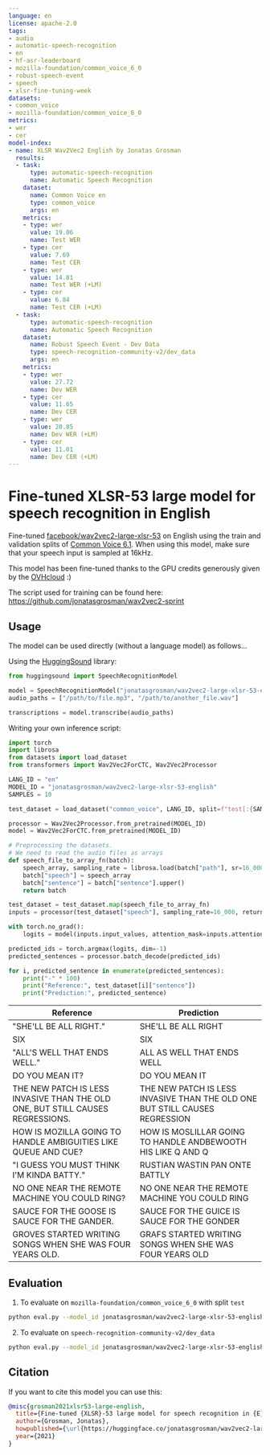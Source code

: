 ```yaml
---
language: en
license: apache-2.0
tags:
- audio
- automatic-speech-recognition
- en
- hf-asr-leaderboard
- mozilla-foundation/common_voice_6_0
- robust-speech-event
- speech
- xlsr-fine-tuning-week
datasets:
- common_voice
- mozilla-foundation/common_voice_6_0
metrics:
- wer
- cer
model-index:
- name: XLSR Wav2Vec2 English by Jonatas Grosman
  results:
  - task:
      type: automatic-speech-recognition
      name: Automatic Speech Recognition
    dataset:
      name: Common Voice en
      type: common_voice
      args: en
    metrics:
    - type: wer
      value: 19.06
      name: Test WER
    - type: cer
      value: 7.69
      name: Test CER
    - type: wer
      value: 14.81
      name: Test WER (+LM)
    - type: cer
      value: 6.84
      name: Test CER (+LM)
  - task:
      type: automatic-speech-recognition
      name: Automatic Speech Recognition
    dataset:
      name: Robust Speech Event - Dev Data
      type: speech-recognition-community-v2/dev_data
      args: en
    metrics:
    - type: wer
      value: 27.72
      name: Dev WER
    - type: cer
      value: 11.65
      name: Dev CER
    - type: wer
      value: 20.85
      name: Dev WER (+LM)
    - type: cer
      value: 11.01
      name: Dev CER (+LM)
---
```


# Fine-tuned XLSR-53 large model for speech recognition in English

Fine-tuned [facebook/wav2vec2-large-xlsr-53](https://huggingface.co/facebook/wav2vec2-large-xlsr-53) on English using the train and validation splits of [Common Voice 6.1](https://huggingface.co/datasets/common_voice).
When using this model, make sure that your speech input is sampled at 16kHz.

This model has been fine-tuned thanks to the GPU credits generously given by the [OVHcloud](https://www.ovhcloud.com/en/public-cloud/ai-training/) :)

The script used for training can be found here: https://github.com/jonatasgrosman/wav2vec2-sprint

## Usage

The model can be used directly (without a language model) as follows...

Using the [HuggingSound](https://github.com/jonatasgrosman/huggingsound) library:

```python
from huggingsound import SpeechRecognitionModel

model = SpeechRecognitionModel("jonatasgrosman/wav2vec2-large-xlsr-53-english")
audio_paths = ["/path/to/file.mp3", "/path/to/another_file.wav"]

transcriptions = model.transcribe(audio_paths)
```

Writing your own inference script:

```python
import torch
import librosa
from datasets import load_dataset
from transformers import Wav2Vec2ForCTC, Wav2Vec2Processor

LANG_ID = "en"
MODEL_ID = "jonatasgrosman/wav2vec2-large-xlsr-53-english"
SAMPLES = 10

test_dataset = load_dataset("common_voice", LANG_ID, split=f"test[:{SAMPLES}]")

processor = Wav2Vec2Processor.from_pretrained(MODEL_ID)
model = Wav2Vec2ForCTC.from_pretrained(MODEL_ID)

# Preprocessing the datasets.
# We need to read the audio files as arrays
def speech_file_to_array_fn(batch):
    speech_array, sampling_rate = librosa.load(batch["path"], sr=16_000)
    batch["speech"] = speech_array
    batch["sentence"] = batch["sentence"].upper()
    return batch

test_dataset = test_dataset.map(speech_file_to_array_fn)
inputs = processor(test_dataset["speech"], sampling_rate=16_000, return_tensors="pt", padding=True)

with torch.no_grad():
    logits = model(inputs.input_values, attention_mask=inputs.attention_mask).logits

predicted_ids = torch.argmax(logits, dim=-1)
predicted_sentences = processor.batch_decode(predicted_ids)

for i, predicted_sentence in enumerate(predicted_sentences):
    print("-" * 100)
    print("Reference:", test_dataset[i]["sentence"])
    print("Prediction:", predicted_sentence)
```

| Reference  | Prediction |
| ------------- | ------------- |
| "SHE'LL BE ALL RIGHT." | SHE'LL BE ALL RIGHT |
| SIX | SIX |
| "ALL'S WELL THAT ENDS WELL." | ALL AS WELL THAT ENDS WELL |
| DO YOU MEAN IT? | DO YOU MEAN IT |
| THE NEW PATCH IS LESS INVASIVE THAN THE OLD ONE, BUT STILL CAUSES REGRESSIONS. | THE NEW PATCH IS LESS INVASIVE THAN THE OLD ONE BUT STILL CAUSES REGRESSION |
| HOW IS MOZILLA GOING TO HANDLE AMBIGUITIES LIKE QUEUE AND CUE? | HOW IS MOSLILLAR GOING TO HANDLE ANDBEWOOTH HIS LIKE Q AND Q |
| "I GUESS YOU MUST THINK I'M KINDA BATTY." | RUSTIAN WASTIN PAN ONTE BATTLY |
| NO ONE NEAR THE REMOTE MACHINE YOU COULD RING? | NO ONE NEAR THE REMOTE MACHINE YOU COULD RING |
| SAUCE FOR THE GOOSE IS SAUCE FOR THE GANDER. | SAUCE FOR THE GUICE IS SAUCE FOR THE GONDER |
| GROVES STARTED WRITING SONGS WHEN SHE WAS FOUR YEARS OLD. | GRAFS STARTED WRITING SONGS WHEN SHE WAS FOUR YEARS OLD |

## Evaluation

1. To evaluate on `mozilla-foundation/common_voice_6_0` with split `test`

```bash
python eval.py --model_id jonatasgrosman/wav2vec2-large-xlsr-53-english --dataset mozilla-foundation/common_voice_6_0 --config en --split test
```

2. To evaluate on `speech-recognition-community-v2/dev_data`

```bash
python eval.py --model_id jonatasgrosman/wav2vec2-large-xlsr-53-english --dataset speech-recognition-community-v2/dev_data --config en --split validation --chunk_length_s 5.0 --stride_length_s 1.0
```

## Citation
If you want to cite this model you can use this:

```bibtex
@misc{grosman2021xlsr53-large-english,
  title={Fine-tuned {XLSR}-53 large model for speech recognition in {E}nglish},
  author={Grosman, Jonatas},
  howpublished={\url{https://huggingface.co/jonatasgrosman/wav2vec2-large-xlsr-53-english}},
  year={2021}
}
```